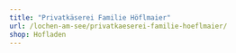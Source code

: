 ```yaml
---
title: "Privatkäserei Familie Höflmaier"
url: /lochen-am-see/privatkaeserei-familie-hoeflmaier/
shop: Hofladen
---
```

